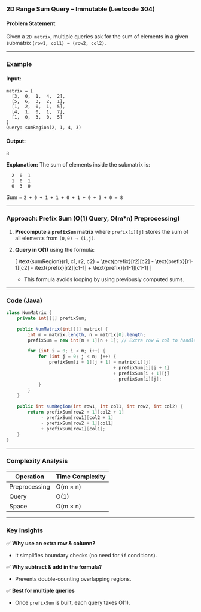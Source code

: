 ### **2D Range Sum Query – Immutable (Leetcode 304)**  

#### **Problem Statement**  
Given a `2D matrix`, multiple queries ask for the sum of elements in a given submatrix `(row1, col1) → (row2, col2)`.  

---

### **Example**  
#### **Input:**  
```plaintext
matrix = [
  [3,  0,  1,  4,  2],
  [5,  6,  3,  2,  1],
  [1,  2,  0,  1,  5],
  [4,  1,  0,  1,  7],
  [1,  0,  3,  0,  5]
]
Query: sumRegion(2, 1, 4, 3)
```
#### **Output:**  
`8`  

**Explanation:** The sum of elements inside the submatrix is:  
```plaintext
  2  0  1  
  1  0  1  
  0  3  0  
```
Sum = `2 + 0 + 1 + 1 + 0 + 1 + 0 + 3 + 0 = 8`  

---

### **Approach: Prefix Sum (O(1) Query, O(m*n) Preprocessing)**  
1. **Precompute a `prefixSum` matrix** where `prefix[i][j]` stores the sum of all elements from `(0,0) → (i,j)`.  
2. **Query in O(1)** using the formula:  

   \[
   \text{sumRegion}(r1, c1, r2, c2) = \text{prefix}[r2][c2] - \text{prefix}[r1-1][c2] - \text{prefix}[r2][c1-1] + \text{prefix}[r1-1][c1-1]
   \]

   - This formula avoids looping by using previously computed sums.

---

### **Code (Java)**
```java
class NumMatrix {
    private int[][] prefixSum;

    public NumMatrix(int[][] matrix) {
        int m = matrix.length, n = matrix[0].length;
        prefixSum = new int[m + 1][n + 1]; // Extra row & col to handle boundaries

        for (int i = 0; i < m; i++) {
            for (int j = 0; j < n; j++) {
                prefixSum[i + 1][j + 1] = matrix[i][j] 
                                        + prefixSum[i][j + 1] 
                                        + prefixSum[i + 1][j] 
                                        - prefixSum[i][j];
            }
        }
    }

    public int sumRegion(int row1, int col1, int row2, int col2) {
        return prefixSum[row2 + 1][col2 + 1] 
             - prefixSum[row1][col2 + 1] 
             - prefixSum[row2 + 1][col1] 
             + prefixSum[row1][col1];
    }
}
```

---

### **Complexity Analysis**
| Operation     | Time Complexity |
|--------------|----------------|
| Preprocessing | O(m × n)       |
| Query        | O(1)            |
| Space        | O(m × n)        |

---

### **Key Insights**
✅ **Why use an extra row & column?**  
   - It simplifies boundary checks (no need for `if` conditions).  

✅ **Why subtract & add in the formula?**  
   - Prevents double-counting overlapping regions.  

✅ **Best for multiple queries**  
   - Once `prefixSum` is built, each query takes O(1).
